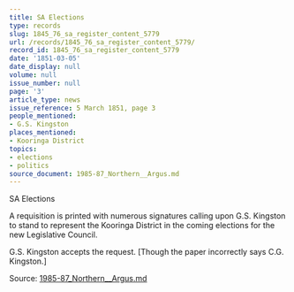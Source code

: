 ```yaml
---
title: SA Elections
type: records
slug: 1845_76_sa_register_content_5779
url: /records/1845_76_sa_register_content_5779/
record_id: 1845_76_sa_register_content_5779
date: '1851-03-05'
date_display: null
volume: null
issue_number: null
page: '3'
article_type: news
issue_reference: 5 March 1851, page 3
people_mentioned:
- G.S. Kingston
places_mentioned:
- Kooringa District
topics:
- elections
- politics
source_document: 1985-87_Northern__Argus.md
---
```


SA Elections

A requisition is printed with numerous signatures calling upon G.S. Kingston to stand to represent the Kooringa District in the coming elections for the new Legislative Council.

G.S. Kingston accepts the request. [Though the paper incorrectly says C.G. Kingston.]

Source: [1985-87_Northern__Argus.md](/downloads/markdown/1985-87_Northern__Argus.md)
